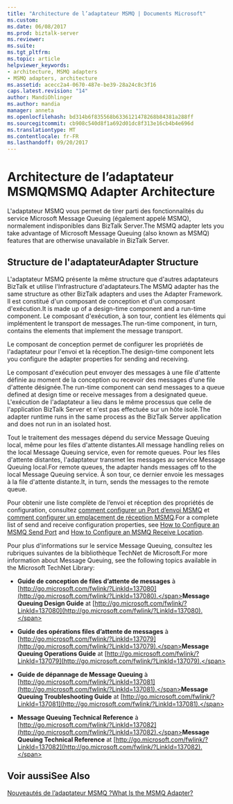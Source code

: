 ```yaml
---
title: "Architecture de l’adaptateur MSMQ | Documents Microsoft"
ms.custom: 
ms.date: 06/08/2017
ms.prod: biztalk-server
ms.reviewer: 
ms.suite: 
ms.tgt_pltfrm: 
ms.topic: article
helpviewer_keywords:
- architecture, MSMQ adapters
- MSMQ adapters, architecture
ms.assetid: acecc2a4-0670-487e-be39-28a24c8c3f16
caps.latest.revision: "14"
author: MandiOhlinger
ms.author: mandia
manager: anneta
ms.openlocfilehash: bd314b6f835568b6336121478268b84381a288ff
ms.sourcegitcommit: cb908c540d8f1a692d01dc8f313e16cb4b4e696d
ms.translationtype: MT
ms.contentlocale: fr-FR
ms.lasthandoff: 09/20/2017
---
```

# <a name="msmq-adapter-architecture"></a><span data-ttu-id="f8b5f-102">Architecture de l’adaptateur MSMQ</span><span class="sxs-lookup"><span data-stu-id="f8b5f-102">MSMQ Adapter Architecture</span></span>
<span data-ttu-id="f8b5f-103">L'adaptateur MSMQ vous permet de tirer parti des fonctionnalités du service Microsoft Message Queuing (également appelé MSMQ), normalement indisponibles dans BizTalk Server.</span><span class="sxs-lookup"><span data-stu-id="f8b5f-103">The MSMQ adapter lets you take advantage of Microsoft Message Queuing (also known as MSMQ) features that are otherwise unavailable in BizTalk Server.</span></span>  
  
## <a name="adapter-structure"></a><span data-ttu-id="f8b5f-104">Structure de l'adaptateur</span><span class="sxs-lookup"><span data-stu-id="f8b5f-104">Adapter Structure</span></span>  
 <span data-ttu-id="f8b5f-105">L'adaptateur MSMQ présente la même structure que d'autres adaptateurs BizTalk et utilise l'Infrastructure d'adaptateurs.</span><span class="sxs-lookup"><span data-stu-id="f8b5f-105">The MSMQ adapter has the same structure as other BizTalk adapters and uses the Adapter Framework.</span></span> <span data-ttu-id="f8b5f-106">Il est constitué d'un composant de conception et d'un composant d'exécution.</span><span class="sxs-lookup"><span data-stu-id="f8b5f-106">It is made up of a design-time component and a run-time component.</span></span> <span data-ttu-id="f8b5f-107">Le composant d'exécution, à son tour, contient les éléments qui implémentent le transport de messages.</span><span class="sxs-lookup"><span data-stu-id="f8b5f-107">The run-time component, in turn, contains the elements that implement the message transport.</span></span>  
  
 <span data-ttu-id="f8b5f-108">Le composant de conception permet de configurer les propriétés de l'adaptateur pour l'envoi et la réception.</span><span class="sxs-lookup"><span data-stu-id="f8b5f-108">The design-time component lets you configure the adapter properties for sending and receiving.</span></span>  
  
 <span data-ttu-id="f8b5f-109">Le composant d'exécution peut envoyer des messages à une file d'attente définie au moment de la conception ou recevoir des messages d'une file d'attente désignée.</span><span class="sxs-lookup"><span data-stu-id="f8b5f-109">The run-time component can send messages to a queue defined at design time or receive messages from a designated queue.</span></span> <span data-ttu-id="f8b5f-110">L'exécution de l'adaptateur a lieu dans le même processus que celle de l'application BizTalk Server et n'est pas effectuée sur un hôte isolé.</span><span class="sxs-lookup"><span data-stu-id="f8b5f-110">The adapter runtime runs in the same process as the BizTalk Server application and does not run in an isolated host.</span></span>  
  
 <span data-ttu-id="f8b5f-111">Tout le traitement des messages dépend du service Message Queuing local, même pour les files d'attente distantes.</span><span class="sxs-lookup"><span data-stu-id="f8b5f-111">All message handling relies on the local Message Queuing service, even for remote queues.</span></span> <span data-ttu-id="f8b5f-112">Pour les files d'attente distantes, l'adaptateur transmet les messages au service Message Queuing local.</span><span class="sxs-lookup"><span data-stu-id="f8b5f-112">For remote queues, the adapter hands messages off to the local Message Queuing service.</span></span> <span data-ttu-id="f8b5f-113">À son tour, ce dernier envoie les messages à la file d'attente distante.</span><span class="sxs-lookup"><span data-stu-id="f8b5f-113">It, in turn, sends the messages to the remote queue.</span></span>  
  
 <span data-ttu-id="f8b5f-114">Pour obtenir une liste complète de l’envoi et réception des propriétés de configuration, consultez [comment configurer un Port d’envoi MSMQ](../core/how-to-configure-an-msmq-send-port.md) et [comment configurer un emplacement de réception MSMQ](../core/how-to-configure-an-msmq-receive-location.md).</span><span class="sxs-lookup"><span data-stu-id="f8b5f-114">For a complete list of send and receive configuration properties, see [How to Configure an MSMQ Send Port](../core/how-to-configure-an-msmq-send-port.md) and [How to Configure an MSMQ Receive Location](../core/how-to-configure-an-msmq-receive-location.md).</span></span>  
  
 <span data-ttu-id="f8b5f-115">Pour plus d'informations sur le service Message Queuing, consultez les rubriques suivantes de la bibliothèque TechNet de Microsoft.</span><span class="sxs-lookup"><span data-stu-id="f8b5f-115">For more information about Message Queuing, see the following topics available in the Microsoft TechNet Library:</span></span>  
  
-   <span data-ttu-id="f8b5f-116">**Guide de conception de files d’attente de messages** à [http://go.microsoft.com/fwlink/?LinkId=137080](http://go.microsoft.com/fwlink/?LinkId=137080).</span><span class="sxs-lookup"><span data-stu-id="f8b5f-116">**Message Queuing Design Guide** at [http://go.microsoft.com/fwlink/?LinkId=137080](http://go.microsoft.com/fwlink/?LinkId=137080).</span></span>  
  
-   <span data-ttu-id="f8b5f-117">**Guide des opérations files d’attente de messages** à [http://go.microsoft.com/fwlink/?LinkId=137079](http://go.microsoft.com/fwlink/?LinkId=137079).</span><span class="sxs-lookup"><span data-stu-id="f8b5f-117">**Message Queuing Operations Guide** at [http://go.microsoft.com/fwlink/?LinkId=137079](http://go.microsoft.com/fwlink/?LinkId=137079).</span></span>  
  
-   <span data-ttu-id="f8b5f-118">**Guide de dépannage de Message Queuing** à [http://go.microsoft.com/fwlink/?LinkId=137081](http://go.microsoft.com/fwlink/?LinkId=137081).</span><span class="sxs-lookup"><span data-stu-id="f8b5f-118">**Message Queuing Troubleshooting Guide** at [http://go.microsoft.com/fwlink/?LinkId=137081](http://go.microsoft.com/fwlink/?LinkId=137081).</span></span>  
  
-   <span data-ttu-id="f8b5f-119">**Message Queuing Technical Reference** à [http://go.microsoft.com/fwlink/?LinkId=137082](http://go.microsoft.com/fwlink/?LinkId=137082).</span><span class="sxs-lookup"><span data-stu-id="f8b5f-119">**Message Queuing Technical Reference** at [http://go.microsoft.com/fwlink/?LinkId=137082](http://go.microsoft.com/fwlink/?LinkId=137082).</span></span>  
  
## <a name="see-also"></a><span data-ttu-id="f8b5f-120">Voir aussi</span><span class="sxs-lookup"><span data-stu-id="f8b5f-120">See Also</span></span>  
 [<span data-ttu-id="f8b5f-121">Nouveautés de l’adaptateur MSMQ ?</span><span class="sxs-lookup"><span data-stu-id="f8b5f-121">What Is the MSMQ Adapter?</span></span>](../core/what-is-the-msmq-adapter.md)